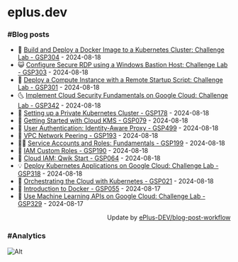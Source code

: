 # eplus.dev

### #Blog posts

<!-- BLOG-POST-LIST:START -->
 - 🧰 [Build and Deploy a Docker Image to a Kubernetes Cluster: Challenge Lab - GSP304](https://eplus.dev/build-and-deploy-a-docker-image-to-a-kubernetes-cluster-challenge-lab-gsp304) - 2024-08-18
 - 😺 [Configure Secure RDP using a Windows Bastion Host: Challenge Lab - GSP303](https://eplus.dev/configure-secure-rdp-using-a-windows-bastion-host-challenge-lab-gsp303) - 2024-08-18
 - 🗽 [Deploy a Compute Instance with a Remote Startup Script: Challenge Lab - GSP301](https://eplus.dev/deploy-a-compute-instance-with-a-remote-startup-script-challenge-lab-gsp301) - 2024-08-18
 - 🌜 [Implement Cloud Security Fundamentals on Google Cloud: Challenge Lab - GSP342](https://eplus.dev/implement-cloud-security-fundamentals-on-google-cloud-challenge-lab-gsp342) - 2024-08-18
 - 📝 [Setting up a Private Kubernetes Cluster - GSP178](https://eplus.dev/setting-up-a-private-kubernetes-cluster-gsp178) - 2024-08-18
 - 🚀 [Getting Started with Cloud KMS - GSP079](https://eplus.dev/getting-started-with-cloud-kms-gsp079) - 2024-08-18
 - 💼 [User Authentication: Identity-Aware Proxy - GSP499](https://eplus.dev/user-authentication-identity-aware-proxy-gsp499) - 2024-08-18
 - 🦣 [VPC Network Peering - GSP193](https://eplus.dev/vpc-network-peering-gsp193) - 2024-08-18
 - 👨‍🏫 [Service Accounts and Roles: Fundamentals - GSP199](https://eplus.dev/service-accounts-and-roles-fundamentals-gsp199) - 2024-08-18
 - 🔭 [IAM Custom Roles - GSP190](https://eplus.dev/iam-custom-roles-gsp190) - 2024-08-18
 - 🤡 [Cloud IAM: Qwik Start - GSP064](https://eplus.dev/cloud-iam-qwik-start-gsp064) - 2024-08-18
 - 💡 [Deploy Kubernetes Applications on Google Cloud: Challenge Lab - GSP318](https://eplus.dev/deploy-kubernetes-applications-on-google-cloud-challenge-lab-gsp318) - 2024-08-18
 - 🦣 [Orchestrating the Cloud with Kubernetes - GSP021](https://eplus.dev/orchestrating-the-cloud-with-kubernetes-gsp021) - 2024-08-18
 - 💪 [Introduction to Docker - GSP055](https://eplus.dev/introduction-to-docker-gsp055) - 2024-08-17
 - 🤡 [Use Machine Learning APIs on Google Cloud: Challenge Lab - GSP329](https://eplus.dev/use-machine-learning-apis-on-google-cloud-challenge-lab-gsp329) - 2024-08-17<!-- BLOG-POST-LIST:END -->

<div align="right">
  Update by <a target="_blank"
    href="https://github.com/ePlus-DEV/blog-post-workflow">ePlus-DEV/blog-post-workflow</a>
</div>

### #Analytics
![Alt](https://repobeats.axiom.co/api/embed/9990f7cddfbad8d834990b10ccad05f81ac1096f.svg "Repobeats analytics image")
